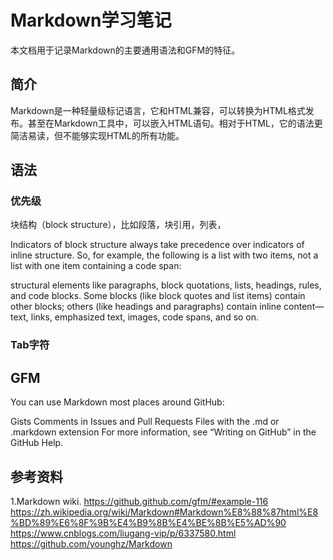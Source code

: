 # Markdown学习笔记
本文档用于记录Markdown的主要通用语法和GFM的特征。
## 简介

Markdown是一种轻量级标记语言，它和HTML兼容，可以转换为HTML格式发布。甚至在Markdown工具中，可以嵌入HTML语句。相对于HTML，它的语法更简洁易读，但不能够实现HTML的所有功能。



## 语法
### 优先级
块结构（block structure），比如段落，块引用，列表，

Indicators of block structure always take precedence over indicators of inline structure. So, for example, the following is a list with two items, not a list with one item containing a code span:

structural elements like paragraphs, block quotations, lists, headings, rules, and code blocks. Some blocks (like block quotes and list items) contain other blocks; others (like headings and paragraphs) contain inline content—text, links, emphasized text, images, code spans, and so on.


### Tab字符


## GFM
You can use Markdown most places around GitHub:

Gists
Comments in Issues and Pull Requests
Files with the .md or .markdown extension
For more information, see “Writing on GitHub” in the GitHub Help.



## 参考资料
1.Markdown wiki.
https://github.github.com/gfm/#example-116
https://zh.wikipedia.org/wiki/Markdown#Markdown%E8%88%87html%E8%BD%89%E6%8F%9B%E4%B9%8B%E4%BE%8B%E5%AD%90
https://www.cnblogs.com/liugang-vip/p/6337580.html
https://github.com/younghz/Markdown
